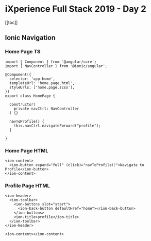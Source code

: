 # iXperience Full Stack 2019 - Day 2

[[toc]]

## Ionic Navigation

### Home Page TS

```ts{2,12,15-17}
import { Component } from '@angular/core';
import { NavController } from '@ionic/angular';

@Component({
  selector: 'app-home',
  templateUrl: 'home.page.html',
  styleUrls: ['home.page.scss'],
})
export class HomePage {

  constructor(
    private navCtrl: NavController
  ) {}

  navToProfile() {
    this.navCtrl.navigateForward("profile");
  }

}
```

### Home Page HTML

```html{2}
<ion-content>
  <ion-button expand="full" (click)="navToProfile()">Navigate to Profile</ion-button>
</ion-content>
```

### Profile Page HTML

```html{3-5}
<ion-header>
  <ion-toolbar>
    <ion-buttons slot="start">
      <ion-back-button defaultHref="home"></ion-back-button>
    </ion-buttons>
    <ion-title>profile</ion-title>
  </ion-toolbar>
</ion-header>

<ion-content></ion-content>
```